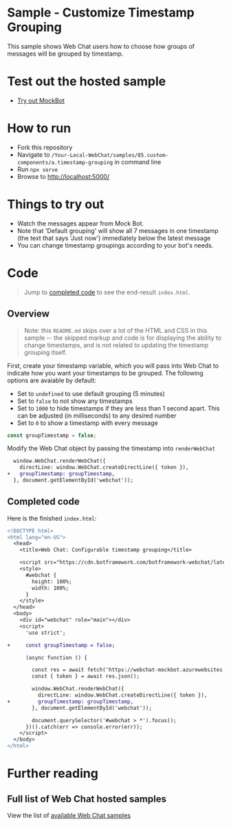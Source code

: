 # Sample - Customize Timestamp Grouping

This sample shows Web Chat users how to choose how groups of messages will be grouped by timestamp.

# Test out the hosted sample

-  [Try out MockBot](https://microsoft.github.io/BotFramework-WebChat/05.custom-components/a.timestamp-grouping)

# How to run

-  Fork this repository
-  Navigate to `/Your-Local-WebChat/samples/05.custom-components/a.timestamp-grouping` in command line
-  Run `npx serve`
-  Browse to [http://localhost:5000/](http://localhost:5000/)

# Things to try out

-  Watch the messages appear from Mock Bot.
-  Note that 'Default grouping' will show all 7 messages in one timestamp (the text that says 'Just now') immediately below the latest message
-  You can change timestamp groupings according to your bot's needs.

# Code

> Jump to [completed code](#completed-code) to see the end-result `index.html`.

## Overview

> Note: this `README.md` skips over a lot of the HTML and CSS in this sample -- the skipped markup and code is for displaying the ability to change timestamps, and is not related to updating the timestamp grouping itself.

First, create your timestamp variable, which you will pass into Web Chat to indicate how you want your timestamps to be grouped. The following options are avaiable by default:

-  Set to `undefined` to use default grouping (5 minutes)
-  Set to `false` to not show any timestamps
-  Set to `1000` to hide timestamps if they are less than 1 second apart. This can be adjusted (in milliseconds) to any desired number
-  Set to `0` to show a timestamp with every message

```js
const groupTimestamp = false;
```

Modify the Web Chat object by passing the timestamp into `renderWebChat`

```diff
  window.WebChat.renderWebChat({
    directLine: window.WebChat.createDirectLine({ token }),
+   groupTimestamp: groupTimestamp,
  }, document.getElementById('webchat'));
```

## Completed code

Here is the finished `index.html`:

```diff
<!DOCTYPE html>
<html lang="en-US">
  <head>
    <title>Web Chat: Configurable timestamp grouping</title>

    <script src="https://cdn.botframework.com/botframework-webchat/latest/webchat.js"></script>
    <style>
      #webchat {
        height: 100%;
        width: 100%;
      }
    </style>
  </head>
  <body>
    <div id="webchat" role="main"></div>
    <script>
      'use strict';

+     const groupTimestamp = false;

      (async function () {

        const res = await fetch('https://webchat-mockbot.azurewebsites.net/directline/token', { method: 'POST' });
        const { token } = await res.json();

        window.WebChat.renderWebChat({
          directLine: window.WebChat.createDirectLine({ token }),
+         groupTimestamp: groupTimestamp,
        }, document.getElementById('webchat'));

        document.querySelector('#webchat > *').focus();
      })().catch(err => console.error(err));
    </script>
  </body>
</html>

```

# Further reading

## Full list of Web Chat hosted samples

View the list of [available Web Chat samples](https://github.com/microsoft/BotFramework-WebChat/tree/master/samples)
